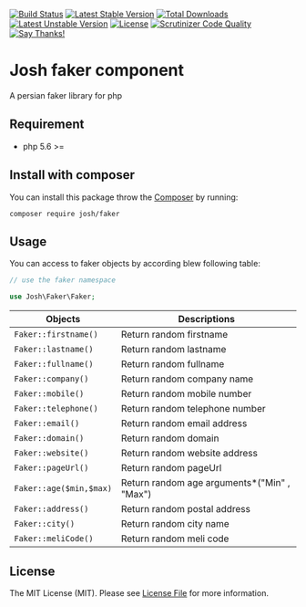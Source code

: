 [![Build Status](https://travis-ci.org/iamalirezaj/faker.svg)](https://travis-ci.org/iamalirezaj/faker)
[![Latest Stable Version](https://poser.pugx.org/josh/faker/v/stable)](https://packagist.org/packages/josh/faker)
[![Total Downloads](https://poser.pugx.org/josh/faker/downloads)](https://packagist.org/packages/josh/faker)
[![Latest Unstable Version](https://poser.pugx.org/josh/faker/v/unstable)](//packagist.org/packages/josh/faker)
[![License](https://poser.pugx.org/josh/faker/license)](https://packagist.org/packages/josh/faker)
[![Scrutinizer Code Quality](https://scrutinizer-ci.com/g/iamalirezaj/faker/badges/quality-score.png)](https://scrutinizer-ci.com/g/iamalirezaj/faker)
[![Say Thanks!](https://img.shields.io/badge/Say%20Thanks-!-1EAEDB.svg)](https://saythanks.io/to/iamalirezaj)
# Josh faker component
A persian faker library for php

## Requirement
* php 5.6 >=

## Install with composer
You can install this package throw the [Composer](http://getcomposer.org) by running:
```
composer require josh/faker
```

## Usage
You can access to faker objects by according blew following table:

```php
// use the faker namespace

use Josh\Faker\Faker;
```

| Objects | Descriptions |
| --- | --- |
| ``` Faker::firstname() ``` | Return random firstname |
| ``` Faker::lastname() ``` | Return random lastname |
| ``` Faker::fullname() ``` | Return random fullname |
| ``` Faker::company() ``` | Return random company name |
| ``` Faker::mobile() ``` | Return random mobile number |
| ``` Faker::telephone() ``` | Return random telephone number |
| ``` Faker::email() ``` | Return random email address |
| ``` Faker::domain() ``` | Return random domain |
| ``` Faker::website() ``` | Return random website address |
| ``` Faker::pageUrl() ``` | Return random pageUrl |
| ``` Faker::age($min,$max) ``` | Return random age arguments*("Min" , "Max") |
| ``` Faker::address() ``` | Return random postal address |
| ``` Faker::city() ``` | Return random city name |
| ``` Faker::meliCode() ``` | Return random meli code |

## License
The MIT License (MIT). Please see [License File](LICENSE) for more information.
